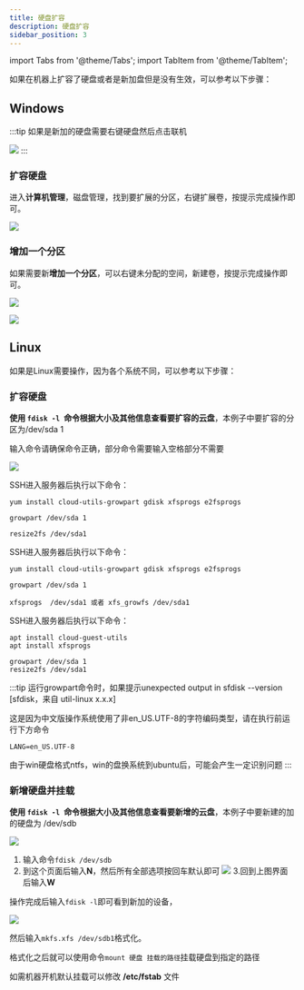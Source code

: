 ```yaml
---
title: 硬盘扩容
description: 硬盘扩容
sidebar_position: 3
---
```


import Tabs from '@theme/Tabs';
import TabItem from '@theme/TabItem';

如果在机器上扩容了硬盘或者是新加盘但是没有生效，可以参考以下步骤：

## Windows

:::tip
如果是新加的硬盘需要右键硬盘然后点击联机

![](https://cn-sy1.rains3.com/rainyun-assets/pic/2024/07/20240709113353_145cc45eafba9a1f969135bcdf23de67.png)
:::

### 扩容硬盘

进入**计算机管理**，磁盘管理，找到要扩展的分区，右键扩展卷，按提示完成操作即可。

![](https://cn-sy1.rains3.com/rainyun-assets/pic/2024/02/20240229102129_2a3d92054b6611a0a1f0654d764608ef.png)

### 增加一个分区

如果需要新**增加一个分区**，可以右键未分配的空间，新建卷，按提示完成操作即可。
 
![](https://cn-sy1.rains3.com/rainyun-assets/pic/2024/07/20240709111930_693df968c0ad4a9db02592d8fe9685c1.png)

![](https://cn-sy1.rains3.com/rainyun-assets/pic/2024/07/20240709112428_91f9f447ab8048f3cd4fae9954229db4.png)

## Linux
如果是Linux需要操作，因为各个系统不同，可以参考以下步骤：

### 扩容硬盘
**使用 `fdisk -l `命令根据大小及其他信息查看要扩容的云盘**，本例子中要扩容的分区为/dev/sda 1

输入命令请确保命令正确，部分命令需要输入空格部分不需要


![](https://cn-sy1.rains3.com/rainyun-assets/pic/2024/07/20240709114226_b0d9e5ddf3524ad1553054c827bad4a0.png)


<Tabs>
 <TabItem value="CentOS 7" label="CentOS 7" default>
SSH进入服务器后执行以下命令：

```shell
yum install cloud-utils-growpart gdisk xfsprogs e2fsprogs

growpart /dev/sda 1

resize2fs /dev/sda1
```

</TabItem>

 <TabItem value="centos 8 / rockyLinux 8 / rockyLinux 9" label="centos 8 / rockyLinux 8 / rockyLinux 9" default>
SSH进入服务器后执行以下命令：

```shell
yum install cloud-utils-growpart gdisk xfsprogs e2fsprogs

growpart /dev/sda 1

xfsprogs  /dev/sda1 或者 xfs_growfs /dev/sda1
```

</TabItem>

 <TabItem value="Ubuntu/Debian" label="Ubuntu/Debian" default>
SSH进入服务器后执行以下命令：

```shell
apt install cloud-guest-utils
apt install xfsprogs

growpart /dev/sda 1
resize2fs /dev/sda1
```

</TabItem>

</Tabs>

:::tip
运行growpart命令时，如果提示unexpected output in sfdisk --version [sfdisk，来自 util-linux x.x.x]

这是因为中文版操作系统使用了非en_US.UTF-8的字符编码类型，请在执行前运行下方命令
```
LANG=en_US.UTF-8
```

由于win硬盘格式ntfs，win的盘换系统到ubuntu后，可能会产生一定识别问题
:::

### 新增硬盘并挂载

**使用 `fdisk -l `命令根据大小及其他信息查看要新增的云盘**，本例子中要新建的加的硬盘为 /dev/sdb

![](https://cn-sy1.rains3.com/rainyun-assets/pic/2024/07/20240709145058_5ffbab9e30555f143144d1c04f1fc699.png)

1. 输入命令`fdisk /dev/sdb`
2. 到这个页面后输入**N**，然后所有全部选项按回车默认即可
 ![](https://cn-sy1.rains3.com/rainyun-assets/pic/2024/07/20240709145556_0441d3f0476eb0c215c517c5a4d428d4.png)
3.回到上图界面后输入**W**

操作完成后输入`fdisk -l`即可看到新加的设备，

![](https://cn-sy1.rains3.com/rainyun-assets/pic/2024/07/20240709150053_15bbbe3246ae3e9e0ed6bd27b6189a05.png)

然后输入`mkfs.xfs /dev/sdb1`格式化。

格式化之后就可以使用命令`mount 硬盘 挂载的路径`挂载硬盘到指定的路径

如需机器开机默认挂载可以修改 **/etc/fstab** 文件
